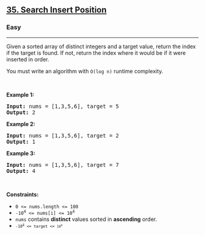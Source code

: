 <h2><a href="https://leetcode.com/problems/search-insert-position/">35. Search Insert Position</a></h2><h3>Easy</h3><hr><div><p>
Given a sorted array of distinct integers and a target value, return the index if the target is found. If not, return the index where it would be if it were inserted in order.

You must write an algorithm with <code>O(log n)</code> runtime complexity.
</p>

<p>&nbsp;</p>
<p><strong>Example 1:</strong></p>
<pre><strong>Input:</strong> nums = [1,3,5,6], target = 5
<strong>Output:</strong> 2
</pre>

<p><strong>Example 2:</strong></p>

<pre><strong>Input:</strong> nums = [1,3,5,6], target = 2
<strong>Output:</strong> 1
</pre>

<p><strong>Example 3:</strong></p>

<pre><strong>Input:</strong> nums = [1,3,5,6], target = 7
<strong>Output:</strong> 4
</pre>

<p>&nbsp;</p>
<p><strong>Constraints:</strong></p>

<ul>
	<li><code>0 &lt;= nums.length &lt;= 100</code></li>
	<li><code>-10<sup>4</sup> &lt;= nums[i] &lt;= 10<sup>4</sup></code></li>
    <li><code>nums</code> contains <strong>distinct</strong> values sorted in <strong>ascending</strong> order.</li>
	<li><code><code>-10<sup>4</sup> &lt;= target &lt;= <code>10<sup>4</sup></code></li>
</ul>
</div>